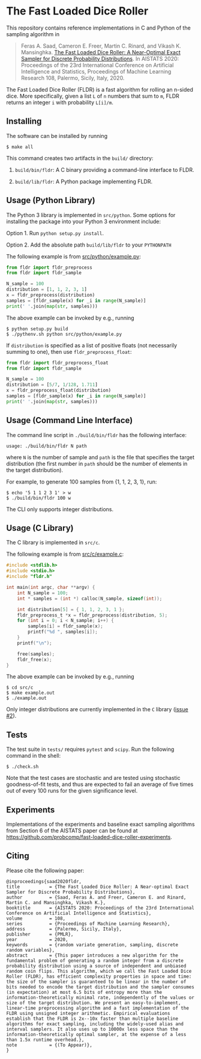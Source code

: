 # The Fast Loaded Dice Roller

This repository contains reference implementations in C and Python
of the sampling algorithm in

> Feras A. Saad, Cameron E. Freer, Martin C. Rinard, and Vikash K. Mansinghka.
[The Fast Loaded Dice Roller: A Near-Optimal Exact Sampler for Discrete Probability Distributions](http://fsaad.mit.edu/assets/SFRM-FLDR-AISTATS-2020.pdf).
In AISTATS 2020: Proceedings of the 23rd International Conference on
Artificial Intelligence and Statistics, Proceedings of Machine Learning
Research 108, Palermo, Sicily, Italy, 2020.

The Fast Loaded Dice Roller (FLDR) is a fast algorithm for rolling an
n-sided dice.  More specifically, given a list `L` of `n` numbers
that sum to `m`, FLDR returns an integer `i` with probability `L[i]/m`.

## Installing

The software can be installed by running

    $ make all

This command creates two artifacts in the `build/` directory:

1. `build/bin/fldr`: A C binary providing a command-line interface to FLDR.

2. `build/lib/fldr`: A Python package implementing FLDR.

## Usage (Python Library)

The Python 3 library is implemented in `src/python`. Some
options for installing the package into your Python 3 environment include:

  Option 1. Run `python setup.py install`.

  Option 2. Add the absolute path `build/lib/fldr` to your `PYTHONPATH`

The following example is from [src/python/example.py](src/python/example.py):

```python
from fldr import fldr_preprocess
from fldr import fldr_sample

N_sample = 100
distribution = [1, 1, 2, 3, 1]
x = fldr_preprocess(distribution)
samples = [fldr_sample(x) for _i in range(N_sample)]
print(' '.join(map(str, samples)))
```

The above example can be invoked by e.g., running

    $ python setup.py build
    $ ./pythenv.sh python src/python/example.py

If `distribution` is specified as a list of positive floats
(not necessarily summing to one), then use `fldr_preprocess_float`:

```python
from fldr import fldr_preprocess_float
from fldr import fldr_sample

N_sample = 100
distribution = [5/7, 1/128, 1.711]
x = fldr_preprocess_float(distribution)
samples = [fldr_sample(x) for _i in range(N_sample)]
print(' '.join(map(str, samples)))
```

## Usage (Command Line Interface)

The command line script in `./build/bin/fldr` has the following interface:

    usage: ./build/bin/fldr N path

where `N` is the number of sample and `path` is the file that specifies
the target distribution (the first number in `path` should be the number
of elements in the target distribution).

For example, to generate 100 samples from {1, 1, 2, 3, 1}, run:

    $ echo '5 1 1 2 3 1' > w
    $ ./build/bin/fldr 100 w

The CLI only supports integer distributions.

## Usage (C Library)

The C library is implemented in `src/c`.

The following example is from [src/c/example.c](src/c/example.c):

```c
#include <stdlib.h>
#include <stdio.h>
#include "fldr.h"

int main(int argc, char **argv) {
    int N_sample = 100;
    int * samples = (int *) calloc(N_sample, sizeof(int));

    int distribution[5] = { 1, 1, 2, 3, 1 };
    fldr_preprocess_t *x = fldr_preprocess(distribution, 5);
    for (int i = 0; i < N_sample; i++) {
        samples[i] = fldr_sample(x);
        printf("%d ", samples[i]);
    }
    printf("\n");

    free(samples);
    fldr_free(x);
}
```

The above example can be invoked by e.g., running

    $ cd src/c
    $ make example.out
    $ ./example.out

Only integer distributions are currently implemented in the `C` library
([issue #2](https://github.com/probcomp/fast-loaded-dice-roller/issues/2)).

## Tests

The test suite in `tests/` requires `pytest` and `scipy`.
Run the following command in the shell:

    $ ./check.sh

Note that the test cases are stochastic and are tested using stochastic
goodness-of-fit tests, and thus are expected to fail an average of
five times out of every 100 runs for the given significance level.

## Experiments

Implementations of the experiments and baseline exact sampling algorithms
from Section 6 of the AISTATS paper can be found at
https://github.com/probcomp/fast-loaded-dice-roller-experiments.

## Citing

Please cite the following paper:

    @inproceedings{saad2020fldr,
    title           = {The Fast Loaded Dice Roller: A Near-optimal Exact Sampler for Discrete Probability Distributions},
    author          = {Saad, Feras A. and Freer, Cameron E. and Rinard, Martin C. and Mansinghka, Vikash K.},
    booktitle       = {AISTATS 2020: Proceedings of the 23rd International Conference on Artificial Intelligence and Statistics},
    volume          = 108,
    series          = {Proceedings of Machine Learning Research},
    address         = {Palermo, Sicily, Italy},
    publisher       = {PMLR},
    year            = 2020,
    keywords        = {random variate generation, sampling, discrete random variables},
    abstract        = {This paper introduces a new algorithm for the fundamental problem of generating a random integer from a discrete probability distribution using a source of independent and unbiased random coin flips. This algorithm, which we call the Fast Loaded Dice Roller (FLDR), has efficient complexity properties in space and time: the size of the sampler is guaranteed to be linear in the number of bits needed to encode the target distribution and the sampler consumes (in expectation) at most 6.5 bits of entropy more than the information-theoretically minimal rate, independently of the values or size of the target distribution. We present an easy-to-implement, linear-time preprocessing algorithm and a fast implementation of the FLDR using unsigned integer arithmetic. Empirical evaluations establish that the FLDR is 2x--10x faster than multiple baseline algorithms for exact sampling, including the widely-used alias and interval samplers. It also uses up to 10000x less space than the information-theoretically optimal sampler, at the expense of a less than 1.5x runtime overhead.},
    note            = {(To Appear)},
    }
